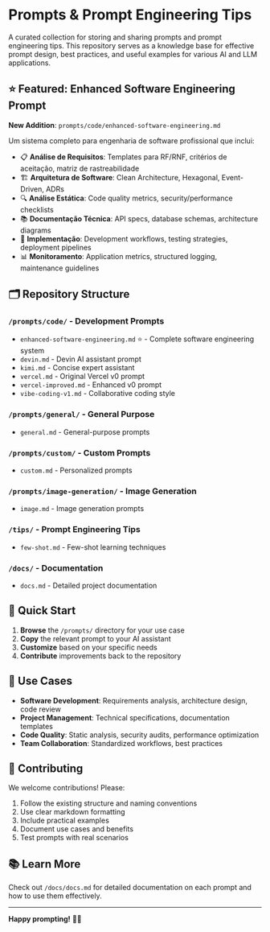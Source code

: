 # Prompts & Prompt Engineering Tips

A curated collection for storing and sharing prompts and prompt engineering tips.
This repository serves as a knowledge base for effective prompt design, best practices, and useful examples for various AI and LLM applications.

## ⭐ Featured: Enhanced Software Engineering Prompt

**New Addition**: `prompts/code/enhanced-software-engineering.md`

Um sistema completo para engenharia de software profissional que inclui:

- 📋 **Análise de Requisitos**: Templates para RF/RNF, critérios de aceitação, matriz de rastreabilidade
- 🏗️ **Arquitetura de Software**: Clean Architecture, Hexagonal, Event-Driven, ADRs
- 🔍 **Análise Estática**: Code quality metrics, security/performance checklists
- 📚 **Documentação Técnica**: API specs, database schemas, architecture diagrams
- 🔧 **Implementação**: Development workflows, testing strategies, deployment pipelines
- 📊 **Monitoramento**: Application metrics, structured logging, maintenance guidelines

## 🗂️ Repository Structure

### `/prompts/code/` - Development Prompts

- `enhanced-software-engineering.md` ⭐ - Complete software engineering system
- `devin.md` - Devin AI assistant prompt
- `kimi.md` - Concise expert assistant
- `vercel.md` - Original Vercel v0 prompt
- `vercel-improved.md` - Enhanced v0 prompt
- `vibe-coding-v1.md` - Collaborative coding style

### `/prompts/general/` - General Purpose

- `general.md` - General-purpose prompts

### `/prompts/custom/` - Custom Prompts

- `custom.md` - Personalized prompts

### `/prompts/image-generation/` - Image Generation

- `image.md` - Image generation prompts

### `/tips/` - Prompt Engineering Tips

- `few-shot.md` - Few-shot learning techniques

### `/docs/` - Documentation

- `docs.md` - Detailed project documentation

## 🚀 Quick Start

1. **Browse** the `/prompts/` directory for your use case
2. **Copy** the relevant prompt to your AI assistant
3. **Customize** based on your specific needs
4. **Contribute** improvements back to the repository

## 🎯 Use Cases

- **Software Development**: Requirements analysis, architecture design, code review
- **Project Management**: Technical specifications, documentation templates
- **Code Quality**: Static analysis, security audits, performance optimization
- **Team Collaboration**: Standardized workflows, best practices

## 📝 Contributing

We welcome contributions! Please:

1. Follow the existing structure and naming conventions
2. Use clear markdown formatting
3. Include practical examples
4. Document use cases and benefits
5. Test prompts with real scenarios

## 📚 Learn More

Check out `/docs/docs.md` for detailed documentation on each prompt and how to use them effectively.

---

**Happy prompting!** 🤖✨
